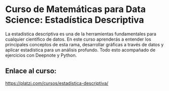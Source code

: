 # Curso de Matemáticas para Data Science: Estadística Descriptiva  

La estadística descriptiva es una de la herramientas fundamentales para cualquier científico de datos. En este curso aprenderás a entender los principales conceptos de esta rama, desarrollar gráficas a través de datos y aplicar estadística para un análisis profundo. Todo esto acompañado de ejercicios con Deepnote y Python. 


## Enlace al curso:  

https://platzi.com/cursos/estadistica-descriptiva/